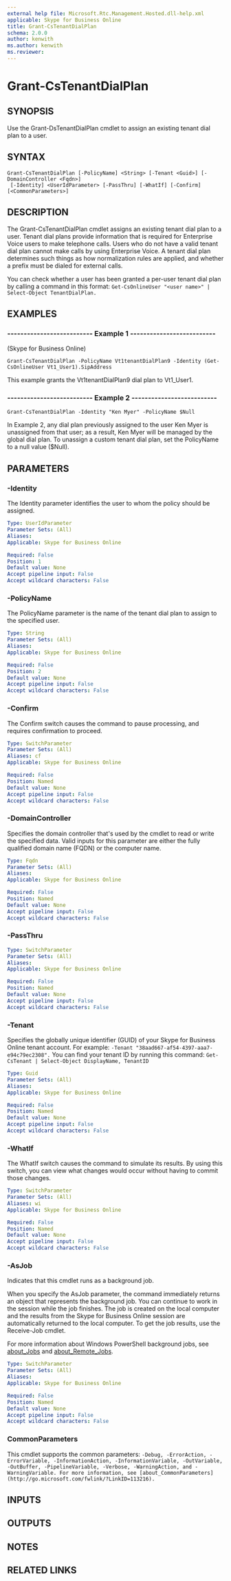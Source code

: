 ```yaml
---
external help file: Microsoft.Rtc.Management.Hosted.dll-help.xml 
applicable: Skype for Business Online
title: Grant-CsTenantDialPlan
schema: 2.0.0
author: kenwith
ms.author: kenwith
ms.reviewer:
---
```


# Grant-CsTenantDialPlan

## SYNOPSIS
Use the Grant-DsTenantDialPlan cmdlet to assign an existing tenant dial plan to a user.

## SYNTAX

```
Grant-CsTenantDialPlan [-PolicyName] <String> [-Tenant <Guid>] [-DomainController <Fqdn>]
 [-Identity] <UserIdParameter> [-PassThru] [-WhatIf] [-Confirm] [<CommonParameters>]
```

## DESCRIPTION
The Grant-CsTenantDialPlan cmdlet assigns an existing tenant dial plan to a user.
Tenant dial plans provide information that is required for Enterprise Voice users to make telephone calls.
Users who do not have a valid tenant dial plan cannot make calls by using Enterprise Voice.
A tenant dial plan determines such things as how normalization rules are applied, and whether a prefix must be dialed for external calls.

You can check whether a user has been granted a per-user tenant dial plan by calling a command in this format: `Get-CsOnlineUser "<user name>" | Select-Object TenantDialPlan.`
## EXAMPLES

### -------------------------- Example 1 --------------------------

(Skype for Business Online)
```
Grant-CsTenantDialPlan -PolicyName Vt1tenantDialPlan9 -Identity (Get-CsOnlineUser Vt1_User1).SipAddress
```

This example grants the Vt1tenantDialPlan9 dial plan to Vt1_User1.

### -------------------------- Example 2 -------------------------- 
```
Grant-CsTenantDialPlan -Identity "Ken Myer" -PolicyName $Null
```

In Example 2, any dial plan previously assigned to the user Ken Myer is unassigned from that user; as a result, Ken Myer will be managed by the global dial plan.
To unassign a custom tenant dial plan, set the PolicyName to a null value ($Null).



## PARAMETERS

### -Identity
The Identity parameter identifies the user to whom the policy should be assigned.

```yaml
Type: UserIdParameter
Parameter Sets: (All)
Aliases: 
Applicable: Skype for Business Online

Required: False
Position: 1
Default value: None
Accept pipeline input: False
Accept wildcard characters: False
```

### -PolicyName
The PolicyName parameter is the name of the tenant dial plan to assign to the specified user.

```yaml
Type: String
Parameter Sets: (All)
Aliases: 
Applicable: Skype for Business Online

Required: False
Position: 2
Default value: None
Accept pipeline input: False
Accept wildcard characters: False
```

### -Confirm
The Confirm switch causes the command to pause processing, and requires confirmation to proceed.

```yaml
Type: SwitchParameter
Parameter Sets: (All)
Aliases: cf
Applicable: Skype for Business Online

Required: False
Position: Named
Default value: None
Accept pipeline input: False
Accept wildcard characters: False
```

### -DomainController
Specifies the domain controller that's used by the cmdlet to read or write the specified data.
Valid inputs for this parameter are either the fully qualified domain name (FQDN) or the computer name.

```yaml
Type: Fqdn
Parameter Sets: (All)
Aliases: 
Applicable: Skype for Business Online

Required: False
Position: Named
Default value: None
Accept pipeline input: False
Accept wildcard characters: False
```

### -PassThru

```yaml
Type: SwitchParameter
Parameter Sets: (All)
Aliases: 
Applicable: Skype for Business Online

Required: False
Position: Named
Default value: None
Accept pipeline input: False
Accept wildcard characters: False
```

### -Tenant
Specifies the globally unique identifier (GUID) of your Skype for Business Online tenant account.
For example: `-Tenant "38aad667-af54-4397-aaa7-e94c79ec2308".`
You can find your tenant ID by running this command: `Get-CsTenant | Select-Object DisplayName, TenantID`

```yaml
Type: Guid
Parameter Sets: (All)
Aliases: 
Applicable: Skype for Business Online

Required: False
Position: Named
Default value: None
Accept pipeline input: False
Accept wildcard characters: False
```

### -WhatIf
The WhatIf switch causes the command to simulate its results. By using this switch, you can view what changes would occur without having to commit those changes.

```yaml
Type: SwitchParameter
Parameter Sets: (All)
Aliases: wi
Applicable: Skype for Business Online

Required: False
Position: Named
Default value: None
Accept pipeline input: False
Accept wildcard characters: False
```

### -AsJob
Indicates that this cmdlet runs as a background job.

When you specify the AsJob parameter, the command immediately returns an object that represents the background job. You can continue to work in the session while the job finishes. The job is created on the local computer and the results from the Skype for Business Online session are automatically returned to the local computer. To get the job results, use the Receive-Job cmdlet.

For more information about Windows PowerShell background jobs, see [about_Jobs]( https://docs.microsoft.com/powershell/module/microsoft.powershell.core/about/about_jobs?view=powershell-6) and [about_Remote_Jobs]( https://docs.microsoft.com/powershell/module/microsoft.powershell.core/about/about_remote_jobs?view=powershell-6).


```yaml
Type: SwitchParameter
Parameter Sets: (All)
Aliases: 
Applicable: Skype for Business Online

Required: False
Position: Named
Default value: None
Accept pipeline input: False
Accept wildcard characters: False
```

### CommonParameters
This cmdlet supports the common parameters: `-Debug, -ErrorAction, -ErrorVariable, -InformationAction, -InformationVariable, -OutVariable, -OutBuffer, -PipelineVariable, -Verbose, -WarningAction, and -WarningVariable. For more information, see [about_CommonParameters](http://go.microsoft.com/fwlink/?LinkID=113216).`

## INPUTS

## OUTPUTS

## NOTES

## RELATED LINKS

